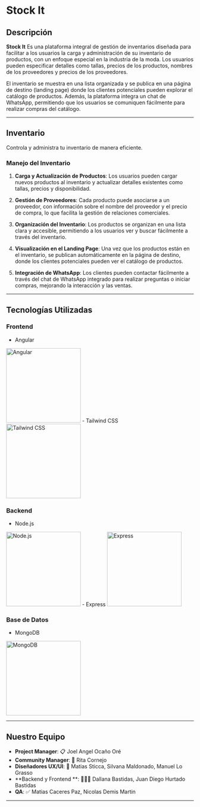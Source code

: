 # Stock It

## Descripción
**Stock It** 
Es una plataforma integral de gestión de inventarios diseñada para facilitar a los usuarios la carga y administración de su inventario de productos, con un enfoque especial en la industria de la moda. Los usuarios pueden especificar detalles como tallas, precios de los productos, nombres de los proveedores y precios de los proveedores.

El inventario se muestra en una lista organizada y se publica en una página de destino (landing page) donde los clientes potenciales pueden explorar el catálogo de productos. Además, la plataforma integra un chat de WhatsApp, permitiendo que los usuarios se comuniquen fácilmente para realizar compras del catálogo.

---

## Inventario
Controla y administra tu inventario de manera eficiente.

### Manejo del Inventario

1. **Carga y Actualización de Productos**:
  Los usuarios pueden cargar nuevos productos al inventario y actualizar detalles existentes como tallas, precios y disponibilidad.

2. **Gestión de Proveedores**:
  Cada producto puede asociarse a un proveedor, con información sobre el nombre del proveedor y el precio de compra, lo que facilita la gestión de relaciones comerciales.

3. **Organización del Inventario**:
   Los productos se organizan en una lista clara y accesible, permitiendo a los usuarios ver y buscar fácilmente a través del inventario.
   
4. **Visualización en el Landing Page**:
   Una vez que los productos están en el inventario, se publican automáticamente en la página de destino, donde los clientes potenciales pueden ver el catálogo de productos.
   
5. **Integración de WhatsApp**:
    Los clientes pueden contactar fácilmente a través del chat de WhatsApp integrado para realizar preguntas o iniciar compras, mejorando la interacción y las ventas.

---

## Tecnologías Utilizadas

### Frontend

- Angular 
<img src="https://angular.io/assets/images/logos/angular/angular.svg" alt="Angular" width="200" height="200">
- Tailwind CSS 
<img src="https://upload.wikimedia.org/wikipedia/commons/d/d5/Tailwind_CSS_Logo.svg" alt="Tailwind CSS" width="200" height="200">

### Backend

- Node.js 
<img src="https://nodejs.org/static/images/logo.svg" alt="Node.js" width="200" height="200">
- Express 
<img src="https://upload.wikimedia.org/wikipedia/commons/6/64/Expressjs.png" alt="Express" width="200" height="200" >
 
### Base de Datos
- MongoDB 
<img src="https://upload.wikimedia.org/wikipedia/commons/9/93/MongoDB_Logo.svg" alt="MongoDB" width="200" height="200">

---

## Nuestro Equipo
- **Project Manager**: 📋 Joel Angel Ocaño Oré
- **Community Manager**: 📲 Rita Cornejo
- **Diseñadores UX/UI**: 🎨 Matias Sticca, Silvana Maldonado, Manuel Lo Grasso
- **Backend y Frontend **: 👨🏻‍💻 Dallana Bastidas, Juan Diego Hurtado Bastidas
- **QA**: ✅ Matias Caceres Paz, Nicolas Demis Martin

---



